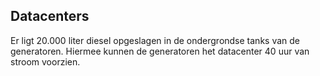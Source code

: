 ## Datacenters

Er ligt 20.000 liter diesel opgeslagen in de ondergrondse tanks van de generatoren. Hiermee kunnen de generatoren het datacenter 40 uur van stroom voorzien.
